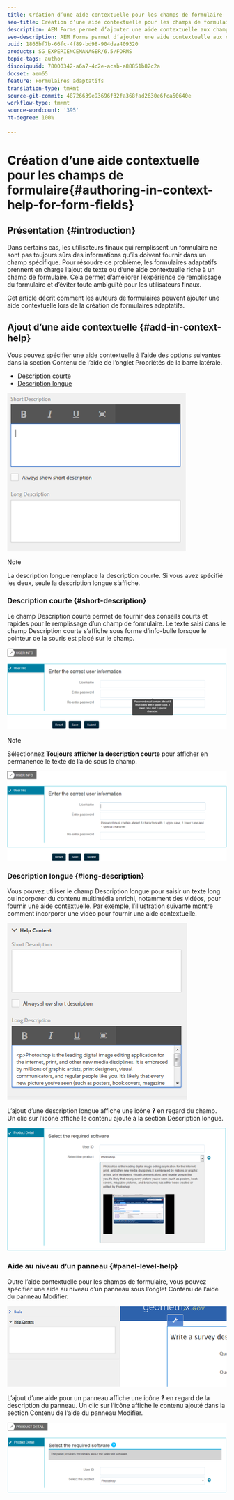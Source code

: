 ```yaml
---
title: Création d’une aide contextuelle pour les champs de formulaire
seo-title: Création d’une aide contextuelle pour les champs de formulaire
description: AEM Forms permet d’ajouter une aide contextuelle aux champs et aux panneaux des formulaires adaptatifs sous forme de texte ou de contenu multimédia enrichi tel que des vidéos.
seo-description: AEM Forms permet d’ajouter une aide contextuelle aux champs et aux panneaux des formulaires adaptatifs sous forme de texte ou de contenu multimédia enrichi tel que des vidéos.
uuid: 1865bf7b-66fc-4f89-bd98-904daa409320
products: SG_EXPERIENCEMANAGER/6.5/FORMS
topic-tags: author
discoiquuid: 78000342-a6a7-4c2e-acab-a88851b82c2a
docset: aem65
feature: Formulaires adaptatifs
translation-type: tm+mt
source-git-commit: 48726639e93696f32fa368fad2630e6fca50640e
workflow-type: tm+mt
source-wordcount: '395'
ht-degree: 100%

---
```



# Création d’une aide contextuelle pour les champs de formulaire{#authoring-in-context-help-for-form-fields}

## Présentation {#introduction}

Dans certains cas, les utilisateurs finaux qui remplissent un formulaire ne sont pas toujours sûrs des informations qu’ils doivent fournir dans un champ spécifique. Pour résoudre ce problème, les formulaires adaptatifs prennent en charge l’ajout de texte ou d’une aide contextuelle riche à un champ de formulaire. Cela permet d’améliorer l’expérience de remplissage du formulaire et d’éviter toute ambiguïté pour les utilisateurs finaux.

Cet article décrit comment les auteurs de formulaires peuvent ajouter une aide contextuelle lors de la création de formulaires adaptatifs.

## Ajout d’une aide contextuelle {#add-in-context-help}

Vous pouvez spécifier une aide contextuelle à l’aide des options suivantes dans la section Contenu de l’aide de l’onglet Propriétés de la barre latérale.

* [Description courte](../../forms/using/authoring-in-field-help.md#p-short-description-p)
* [Description longue](../../forms/using/authoring-in-field-help.md#p-long-description-p)

![Aide contextuelle pour les champs de formulaire](assets/descriptions.png)

>[!NOTE]
>
>La description longue remplace la description courte. Si vous avez spécifié les deux, seule la description longue s’affiche.

### Description courte  {#short-description}

Le champ Description courte permet de fournir des conseils courts et rapides pour le remplissage d’un champ de formulaire. Le texte saisi dans le champ Description courte s’affiche sous forme d’info-bulle lorsque le pointeur de la souris est placé sur le champ.

![Description courte pour l’ajout d’une aide contextuelle pour les champs de formulaire](assets/tooltip.png)

>[!NOTE]
>
>Sélectionnez **Toujours afficher la description courte** pour afficher en permanence le texte de l’aide sous le champ.

![Aide contextuelle courte affichée en permanence sous le champ](assets/short1.png)

### Description longue {#long-description}

Vous pouvez utiliser le champ Description longue pour saisir un texte long ou incorporer du contenu multimédia enrichi, notamment des vidéos, pour fournir une aide contextuelle. Par exemple, l’illustration suivante montre comment incorporer une vidéo pour fournir une aide contextuelle.

![Ajout de contenu multimédia enrichi en tant qu’aide contextuelle pour les champs de formulaire](assets/long-descriptions.png)

L’ajout d’une description longue affiche une icône **?** en regard du champ. Un clic sur l’icône affiche le contenu ajouté à la section Description longue.

![Exemple d’aide contextuelle sous forme de contenu multimédia enrichi](assets/photoshop.png)

### Aide au niveau d’un panneau {#panel-level-help}

Outre l’aide contextuelle pour les champs de formulaire, vous pouvez spécifier une aide au niveau d’un panneau sous l’onglet Contenu de l’aide du panneau Modifier.

![Ajout d’une aide contextuelle pour un panneau de formulaire](assets/panel-level-help.png)

L’ajout d’une aide pour un panneau affiche une icône **?** en regard de la description du panneau. Un clic sur l’icône affiche le contenu ajouté dans la section Contenu de l’aide du panneau Modifier.

![Exemple d’une aide contextuelle au niveau d’un panneau](assets/photoshop-1.png)

